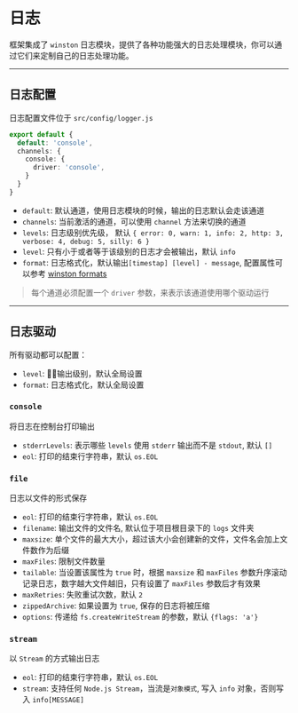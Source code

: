 # 日志

框架集成了 `winston` 日志模块，提供了各种功能强大的日志处理模块，你可以通过它们来定制自己的日志处理功能。

---

## 日志配置

日志配置文件位于 `src/config/logger.js`

```ts
export default {
  default: 'console',
  channels: {
    console: {
      driver: 'console',
    }
  }
}
```

- `default`: 默认通道，使用日志模块的时候，输出的日志默认会走该通道
- `channels`: 当前激活的通道，可以使用 `channel` 方法来切换的通道
- `levels`: 日志级别优先级， 默认 `{ error: 0, warn: 1, info: 2, http: 3, verbose: 4, debug: 5, silly: 6 }`
- `level`: 只有小于或者等于该级别的日志才会被输出，默认 `info`
- `format`: 日志格式化，默认输出`[timestap] [level] - message`, 配置属性可以参考 [winston formats](https://github.com/winstonjs/winston#formats)

> 每个通道必须配置一个 `driver` 参数，来表示该通道使用哪个驱动运行

---

## 日志驱动

所有驱动都可以配置：

- `level`: 输出级别，默认全局设置
- `format`: 日志格式化，默认全局设置

### `console`

将日志在控制台打印输出

- `stderrLevels`: 表示哪些 `levels` 使用 `stderr` 输出而不是 `stdout`, 默认 `[]`
- `eol`: 打印的结束行字符串，默认 `os.EOL`

### `file`

日志以文件的形式保存

- `eol`: 打印的结束行字符串，默认 `os.EOL`
- `filename`: 输出文件的文件名, 默认位于项目根目录下的 `logs` 文件夹 
- `maxsize`: 单个文件的最大大小，超过该大小会创建新的文件，文件名会加上文件数作为后缀
- `maxFiles`: 限制文件数量
- `tailable`: 当设置该属性为 `true` 时，根据 `maxsize` 和  `maxFiles` 参数升序滚动记录日志，数字越大文件越旧，只有设置了 `maxFiles` 参数后才有效果
- `maxRetries`: 失败重试次数，默认 `2`
- `zippedArchive`: 如果设置为 `true`, 保存的日志将被压缩
- `options`: 传递给 `fs.createWriteStream` 的参数，默认 `{flags: 'a'}`


### `stream`

以 `Stream` 的方式输出日志

- `eol`: 打印的结束行字符串，默认 `os.EOL`
- `stream`: 支持任何 `Node.js Stream`，当流是`对象模式`, 写入 `info` 对象，否则写入 `info[MESSAGE]`

<!-- ### `mongodb`

将日志写入 `Mongodb`

- `db`:
- `options`:
- `collection`: 
- `storeHost`:
- `username`:
- `password`:
- `label`:
- `name`:
- `capped`:
- `cappedSize`:
- `cappedMax`:
- `tryReconnect`:
- `expireAfterSeconds`: -->
